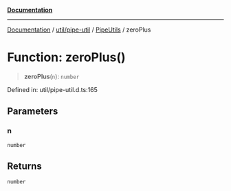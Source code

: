 [**Documentation**](../../../../../index.md)

***

[Documentation](../../../../../index.md) / [util/pipe-util](../../../index.md) / [PipeUtils](../index.md) / zeroPlus

# Function: zeroPlus()

> **zeroPlus**(`n`): `number`

Defined in: util/pipe-util.d.ts:165

## Parameters

### n

`number`

## Returns

`number`
